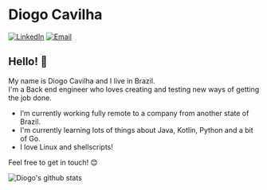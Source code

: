 # Diogo Cavilha
[![LinkedIn](https://img.shields.io/badge/LinkedIn-diogocavilha-blue?logo=linkedin&style=flat-square)](https://www.linkedin.com/in/diogocavilha/) [![Email](https://img.shields.io/badge/Email-diogocavilha%40gmail.com-red?logo=gmail&logoColor=white&style=flat-square)](mailto:diogocavilha@gmail.com)

## Hello! 👋
My name is Diogo Cavilha and I live in Brazil.  
I'm a Back end engineer who loves creating and testing new ways of getting the job done.

- I’m currently working fully remote to a company from another state of Brazil.
- I'm currently learning lots of things about Java, Kotlin, Python and a bit of Go.
- I love Linux and shellscripts!

Feel free to get in touch! :blush:

![Diogo's github stats](https://github-readme-stats.vercel.app/api?username=diogocavilha&show_icons=true&theme=merko)
